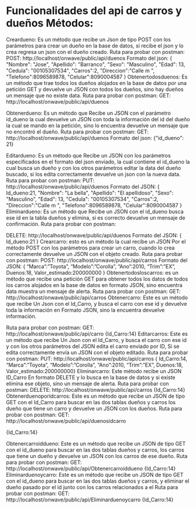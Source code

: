 <h1>Funcionalidades del api de carros y dueños
Métodos:</h1>


Creardueno: Es un método que recibe un Json de tipo POST con los parámetros para
crear un dueño en la base de datos, si recibe el json y lo crea regresa un json
con el dueño creado.
Ruta para probar con postman:
POST: http://localhost/onwave/public/api/duenos
Formato del json:
{
"Nombre": "Jose",
"Apellido": "Barranco",
"Sexo": "Masculino",
"Edad": 13,
"Cedula": "00105307534",
"Carros":2,
"Direccion":"Calle m ",
"Telefono":8096589878,
"Celular":8090004587
}
Obtenertodosduenos: Es un método que trae todos los dueños alojados en la base
de datos por una petición GET y devuelve un JSON con todos los dueños, sino hay
dueños un mensaje que no existe data.
Ruta para probar con postman:
GET: http://localhost/onwave/public/api/duenos

Obtenerdueno: Es un método que Recibe un JSON con el parámetro id_dueno la cual
devuelve un JSON con toda la información del id del dueño la cual se mando en la
petición, sino lo encuentra devuelve un mensaje que no encontró el dueño.
Ruta para probar con postman:
GET: http://localhost/onwave/public/api/duenos
Formato del json:
{"id_dueno": 21}

Editardueno: Es un método que Recibe un JSON con los parámetros especificados en
el formato del json enviado, la cual contiene el id_dueno la cual busca un dueño y con
los otros parámetros editar la data del dueño buscado, si los edita correctamente
devuelve un json con la nueva data.
Ruta para probar con postman:
PUT: http://localhost/onwave/public/api/duenos
Formato del JSON:
{
Id_dueno:21,
"Nombre": "La bella",
"Apellido": "El apellidoso",
"Sexo": "Masculino",
"Edad": 13,
"Cedula": "00105307534",
"Carros":2,
"Direccion":"Calle m ",
"Telefono":8096589878,
"Celular":8090004587
}
Eliminardueno: Es un método que Recibe un JSON con el id_dueno busca ese id en la
tabla dueños y elimina, si es correcto devuelve un mensaje de confirmación.
Ruta para probar con postman:

DELETE: http://localhost/onwave/public/api/duenos
Formato del JSON:
{
Id_dueno:21
}
Crearcarro: esto es un método la cual recibe un JSON Por el método POST con los
parámetros para crear un carro, cuando lo crea correctamente devuelve un JSON con el
objeto creado.
Ruta para probar con postman:
POST: http://localhost/onwave/public/api/carros
Formato del JSON:
{
“Marca”:”Toyota”,
“Modelo”:”Corolla”,
“Ano”:2010,
“Trim”:”EX”,
Duenos:18,
Valor_estimado:200000000
}
Obtenertodosloscarros: es un método que recibe una petición GET para
obtener todos los datos de todos los carros alojados en la base de datos en formato
JSON, sino encuentra data muestra un mensaje de alerta.
Ruta para probar con postman:
GET: http://localhost/onwave/public/api/carros
Obtenercarro: Este es un método que recibe Un Json con el Id_Carro, y
busca el carro con ese id y devuelve toda la información en Formato JSON,
sino la encuentra devuelve información.

Ruta para probar con postman:
GET: http://localhost/onwave/public/api/carro
{Id_Carro:14}
Editarcarros: Este es un método que recibe Un Json con el Id_Carro, y
busca el carro con ese id y con los otros parámetros del JSON edita el carro
enviado por ID, Si se edita correctamente envía un JSON con el objeto editado.
Ruta para probar con postman:
PUT: http://localhost/onwave/public/api/carros
{
Id_Carro:14,
“Marca”:”Toyota”,
“Modelo”:”Corolla”,
“Ano”:2010,
“Trim”:”EX”,
Duenos:18,
Valor_estimado:200000000}
Eliminarcarro: Este método recibe un JSON ID_Carro En formato DELETE y lo
busca en la base de datos y si existe elimina ese objeto, sino un mensaje de alerta.
Ruta para probar con postman:
DELETE: http://localhost/onwave/public/api/carros
{Id_Carro:14}
Obtenerduenoporidcarros: Este es un método que recibe un JSON de tipo GET
con el Id_Carro para buscar en las dos tablas dueños y carros los dueño que tiene un
carro y devuelve un JSON con los dueños.
Ruta para probar con postman:
GET: http://localhost/onwave/public/api/duenosidcarro

{Id_Carro:14}

Obtenercarroiddueno: Este es un método que recibe un JSON de tipo GET con el
id_dueno para buscar en las dos tablas dueños y carros, los carros que tiene un dueño
y devuelve un JSON con los carros de ese dueño.
Ruta para probar con postman:
GET: http://localhost/onwave/public/api/Obtenercarroiddueno
{Id_Carro:14}
Eliminarduenoycarro: Este es un método que recibe un JSON de tipo GET con el
id_dueno para buscar en las dos tablas dueños y carros, y eliminar el dueño pasado por
el id junto con los carros relacionados a el
Ruta para probar con postman:
GET: http://localhost/onwave/public/api/Eliminarduenoycarro
{Id_Carro:14}